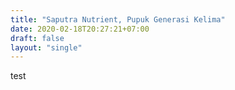 ```yaml
---
title: "Saputra Nutrient, Pupuk Generasi Kelima"
date: 2020-02-18T20:27:21+07:00
draft: false
layout: "single"
---
```


test